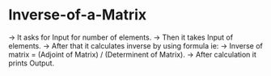# Inverse-of-a-Matrix 
-> It asks for Input for number of elements. 
-> Then it takes Input of elements. 
-> After that it calculates inverse by using formula ie: 
-> Inverse of matrix = (Adjoint of Matrix) / (Determinent of Matrix). 
-> After calculation it prints Output. 
